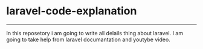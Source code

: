 # laravel-code-explanation
---
In this reposetory i am going to write all delails thing about laravel. I am going to take help from laravel documantation and youtybe video.
